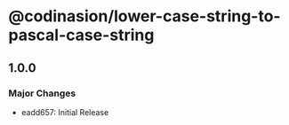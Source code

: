 # @codinasion/lower-case-string-to-pascal-case-string

## 1.0.0

### Major Changes

- eadd657: Initial Release
